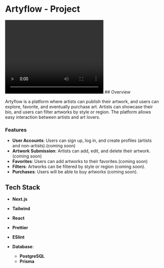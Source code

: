 # Artyflow - Project

<video width="320" height="240" controls>
  <source src="/public/artyflowdemo.mp4" type="video/mp4">
  Your browser does not support the video tag.
</video>
## Overview

Artyflow is a platform where artists can publish their artwork, and users can explore, favorite, and eventually purchase art. Artists can showcase their bio, and users can filter artworks by style or region. The platform allows easy interaction between artists and art lovers.

### Features

- **User Accounts**: Users can sign up, log in, and create profiles (artists and non-artists).(coming soon)
- **Artwork Submission**: Artists can add, edit, and delete their artwork.(coming soon)
- **Favorites**: Users can add artworks to their favorites.(coming soon)
- **Filters**: Artworks can be filtered by style or region (coming soon).
- **Purchases**: Users will be able to buy artworks (coming soon).

## Tech Stack

- **Next.js**
- **Tailwind**
- **React**
- **Prettier**
- **ESlint**

- **Database**:
  - **PostgreSQL**
  - **Prisma**
